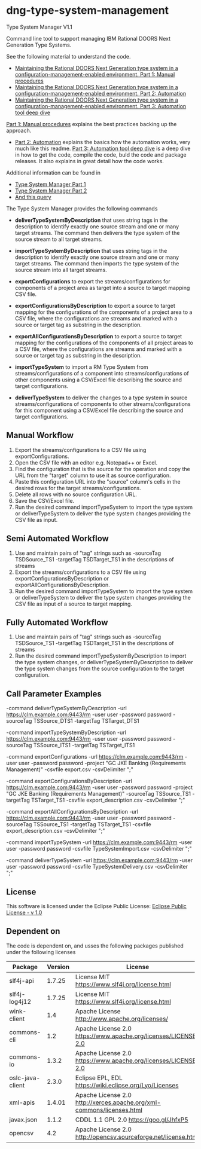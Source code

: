 # dng-type-system-management

Type System Manager V1.1

Command line tool to support managing IBM Rational DOORS Next Generation Type Systems.

See  the following material to understand the code.
 *  [Maintaining the Rational DOORS Next Generation type system in a configuration-management-enabled environment. Part 1: Manual procedures](https://jazz.net/library/article/92352)
 *  [Maintaining the Rational DOORS Next Generation type system in a configuration-management-enabled environment. Part 2: Automation](https://jazz.net/library/article/92554)
 *  [Maintaining the Rational DOORS Next Generation type system in a configuration-management-enabled environment. Part 3: Automation tool deep dive](https://jazz.net/library/article/92596)
 
 [Part 1: Manual procedures](https://jazz.net/library/article/92352) explains the best practices backing up the approach.
 *  [Part 2: Automation](https://jazz.net/library/article/92554) explains the basics how the automation works, very much like this readme. [Part 3: Automation tool deep dive](https://jazz.net/library/article/92596) is a deep dive in how to get the code, compile the code, buld the code and package releases. It also explains in great detail how the code works.
 
 Additional information can be found in
 
 *  [Type System Manager Part 1](https://rsjazz.wordpress.com/2019/02/01/type-system-manager-part-1/) 
 *  [Type System Manager Part 2](https://rsjazz.wordpress.com/2019/03/07/type-system-manager-part-2/)
 *  [And this query](https://rsjazz.wordpress.com/?s=type-system-manager&submit=Search)

The Type System Manager provides the following commands

 *  **deliverTypeSystemByDescription** that uses string tags in the description to identify exactly one source stream and one or many target streams. The command then delivers the type system of the source stream to all target streams.

 *  **importTypeSystemByDescription** that uses string tags in the description to identify exactly one source stream and one or many target streams. The command then imports the type system of the source stream into all target streams.

 *  **exportConfigurations** to export the streams/configurations for components of a project area as target into a source to target mapping CSV file.

 *  **exportConfigurationsByDescription** to export a source to target mapping for the configurations of the components of a project area to a CSV file, where the configurations are streams and marked with a source or target tag as substring in the description.

 *  **exportAllConfigurationsByDescription** to export a source to target mapping for the configurations of the components of all project areas to a CSV file, where the configurations are streams and marked with a source or target tag as substring in the description.

 *  **importTypeSystem** to import a RM Type System from streams/configurations of a component into streams/configurations of other components using a CSV/Excel file describing the source and target configurations.

 *  **deliverTypeSystem** to deliver the changes to a type system in source streams/configurations of components to other streams/configurations for this component using a CSV/Excel file describing the source and target configurations.

## Manual Workflow

1. Export the streams/configurations to a CSV file using exportConfigurations.
2. Open the CSV file with an editor e.g. Notepad++ or Excel.
3. Find the configuration that is the source for the operation and copy the URL from the "target" column to use it as source configuration.
4. Paste this configuration URL into the "source" column's cells in the desired rows for the target streams/configurations. 
5. Delete all rows with no source configuration URL.
6. Save the CSV/Excel file.                                                                              
7. Run the desired command importTypeSystem to import the type system or deliverTypeSystem to deliver the type system changes providing the CSV file as input.

## Semi Automated Workflow

1. Use and maintain pairs of "tag" strings such as -sourceTag TSDSource_TS1 -targetTag TSDTarget_TS1 in the descriptions of streams
2. Export the streams/configurations to a CSV file using exportConfigurationsByDescription or exportAllConfigurationsByDescription.
3. Run the desired command importTypeSystem to import the type system or deliverTypeSystem to deliver the type system changes providing the CSV file as input of a source to target mapping.

## Fully Automated Workflow

1. Use and maintain pairs of "tag" strings such as -sourceTag TSDSource_TS1 -targetTag TSDTarget_TS1 in the descriptions of streams
2. Run the desired command importTypeSystemByDescription to import the type system changes, or deliverTypeSystemByDescription to deliver the type system changes from the source configuration to the target configuration.

## Call Parameter Examples

-command deliverTypeSystemByDescription -url https://clm.example.com:9443/rm -user user -password password -sourceTag TSSource_DTS1 -targetTag TSTarget_DTS1

-command importTypeSystemByDescription -url https://clm.example.com:9443/rm -user user -password password -sourceTag TSSource_ITS1 -targetTag TSTarget_ITS1

-command exportConfigurations -url https://clm.example.com:9443/rm -user user -password password -project "GC JKE Banking (Requirements Management)" -csvfile export.csv -csvDelimiter ";"

-command exportConfigurationsByDescription -url https://clm.example.com:9443/rm -user user -password password -project "GC JKE Banking (Requirements Management)" -sourceTag TSSource_TS1 -targetTag TSTarget_TS1 -csvfile export_description.csv -csvDelimiter ";"

-command exportAllConfigurationsByDescription -url https://clm.example.com:9443/rm -user user -password password -sourceTag TSSource_TS1 -targetTag TSTarget_TS1 -csvfile export_description.csv -csvDelimiter ";"

-command importTypeSystem -url https://clm.example.com:9443/rm -user user -password password -csvfile TypeSystemImport.csv -csvDelimiter ";"

-command deliverTypeSystem -url https://clm.example.com:9443/rm -user user -password password -csvfile TypeSystemDelivery.csv -csvDelimiter ";"

## License
This software is licensed under the Eclipse Public License: [Eclipse Public License - v 1.0](com.ibm.rm.typemanagement/LICENSE.html)

## Dependent on 
The code is dependent on, and usses the following packages published under the following licenses

| Package          | Version      | License                                                         |
|------------------|--------------|-----------------------------------------------------------------|
| slf4j-api        | 1.7.25       | License MIT https://www.slf4j.org/license.html |
| slf4j-log4j12    | 1.7.25	      | License MIT https://www.slf4j.org/license.html |
| wink-client      | 1.4	        | Apache License http://www.apache.org/licenses/ |
| commons-cli      | 1.2	        | Apache License 2.0 https://www.apache.org/licenses/LICENSE-2.0 |
| commons-io       | 1.3.2        | Apache License 2.0 https://www.apache.org/licenses/LICENSE-2.0 |
| oslc-java-client | 2.3.0        | Eclipse EPL, EDL https://wiki.eclipse.org/Lyo/Licenses |
| xml-apis         | 1.4.01	      | Apache License 2.0 http://xerces.apache.org/xml-commons/licenses.html |
| javax.json       | 1.1.2	      | CDDL 1.1 GPL 2.0 https://goo.gl/JhfxP5 |
| opencsv          | 4.2          | Apache License 2.0 http://opencsv.sourceforge.net/license.html |
